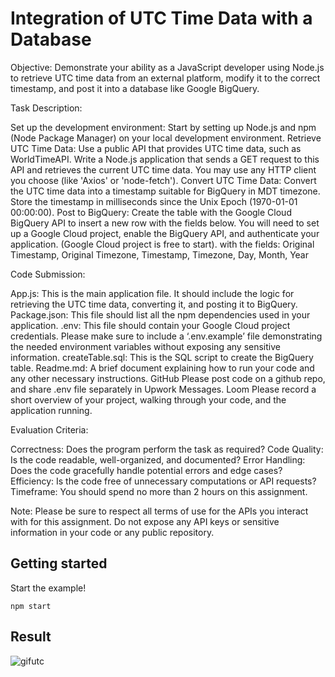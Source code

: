 # Integration of UTC Time Data with a Database

Objective: Demonstrate your ability as a JavaScript developer using Node.js to retrieve UTC time data from an external platform, modify it to the correct timestamp, and post it into a database like Google BigQuery.

Task Description:

Set up the development environment: Start by setting up Node.js and npm (Node Package Manager) on your local development environment.
Retrieve UTC Time Data: Use a public API that provides UTC time data, such as WorldTimeAPI. Write a Node.js application that sends a GET request to this API and retrieves the current UTC time data. You may use any HTTP client you choose (like 'Axios' or 'node-fetch').
Convert UTC Time Data: Convert the UTC time data into a timestamp suitable for BigQuery in MDT timezone. Store the timestamp in milliseconds since the Unix Epoch (1970-01-01 00:00:00).
Post to BigQuery: Create the table with the Google Cloud BigQuery API to insert a new row with the fields below. You will need to set up a Google Cloud project, enable the BigQuery API, and authenticate your application. (Google Cloud project is free to start). with the fields:
Original Timestamp,
Original Timezone,
Timestamp,
Timezone,
Day,
Month,
Year

Code Submission:

App.js: This is the main application file. It should include the logic for retrieving the UTC time data, converting it, and posting it to BigQuery.
Package.json: This file should list all the npm dependencies used in your application.
.env: This file should contain your Google Cloud project credentials. Please make sure to include a ‘.env.example’ file demonstrating the needed environment variables without exposing any sensitive information.
createTable.sql: This is the SQL script to create the BigQuery table.
Readme.md: A brief document explaining how to run your code and any other necessary instructions.
GitHub Please post code on a github repo, and share .env file separately in Upwork Messages.
Loom Please record a short overview of your project, walking through your code, and the application running.

Evaluation Criteria:

Correctness: Does the program perform the task as required?
Code Quality: Is the code readable, well-organized, and documented?
Error Handling: Does the code gracefully handle potential errors and edge cases?
Efficiency: Is the code free of unnecessary computations or API requests?
Timeframe: You should spend no more than 2 hours on this assignment.

Note: Please be sure to respect all terms of use for the APIs you interact with for this assignment. Do not expose any API keys or sensitive information in your code or any public repository.

## Getting started

Start the example!

```
npm start
```
## Result

![gifutc](https://github.com/musiienko25/utcTimeData/assets/42385970/fc9c2afd-360f-49a7-b9c9-60d09e0fb7c3)
